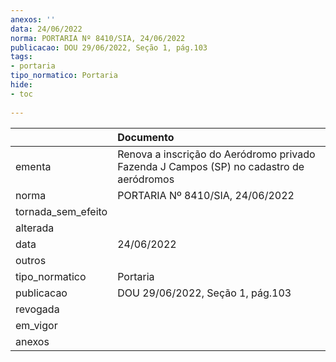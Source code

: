 ```yaml
---
anexos: ''
data: 24/06/2022
norma: PORTARIA Nº 8410/SIA, 24/06/2022
publicacao: DOU 29/06/2022, Seção 1, pág.103
tags:
- portaria
tipo_normatico: Portaria
hide: 
- toc 
 
---
```


|                    | Documento                                                                               |
|:-------------------|:----------------------------------------------------------------------------------------|
| ementa             | Renova a inscrição do Aeródromo privado Fazenda J Campos (SP) no cadastro de aeródromos |
| norma              | PORTARIA Nº 8410/SIA, 24/06/2022                                                        |
| tornada_sem_efeito |                                                                                         |
| alterada           |                                                                                         |
| data               | 24/06/2022                                                                              |
| outros             |                                                                                         |
| tipo_normatico     | Portaria                                                                                |
| publicacao         | DOU 29/06/2022, Seção 1, pág.103                                                        |
| revogada           |                                                                                         |
| em_vigor           |                                                                                         |
| anexos             |                                                                                         |